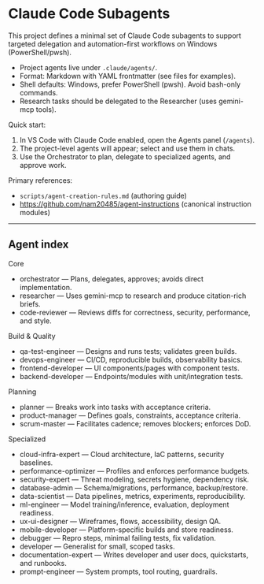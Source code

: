 # Claude Code Subagents

This project defines a minimal set of Claude Code subagents to support targeted delegation and automation-first workflows on Windows (PowerShell/pwsh).

- Project agents live under `.claude/agents/`.
- Format: Markdown with YAML frontmatter (see files for examples).
- Shell defaults: Windows, prefer PowerShell (pwsh). Avoid bash-only commands.
- Research tasks should be delegated to the Researcher (uses gemini-mcp tools).

Quick start:
1) In VS Code with Claude Code enabled, open the Agents panel (`/agents`).
2) The project-level agents will appear; select and use them in chats.
3) Use the Orchestrator to plan, delegate to specialized agents, and approve work.

Primary references:
- `scripts/agent-creation-rules.md` (authoring guide)
- https://github.com/nam20485/agent-instructions (canonical instruction modules)

---

## Agent index

Core
- orchestrator — Plans, delegates, approves; avoids direct implementation.
- researcher — Uses gemini-mcp to research and produce citation-rich briefs.
- code-reviewer — Reviews diffs for correctness, security, performance, and style.

Build & Quality
- qa-test-engineer — Designs and runs tests; validates green builds.
- devops-engineer — CI/CD, reproducible builds, observability basics.
- frontend-developer — UI components/pages with component tests.
- backend-developer — Endpoints/modules with unit/integration tests.

Planning
- planner — Breaks work into tasks with acceptance criteria.
- product-manager — Defines goals, constraints, acceptance criteria.
- scrum-master — Facilitates cadence; removes blockers; enforces DoD.

Specialized
- cloud-infra-expert — Cloud architecture, IaC patterns, security baselines.
- performance-optimizer — Profiles and enforces performance budgets.
- security-expert — Threat modeling, secrets hygiene, dependency risk.
- database-admin — Schema/migrations, performance, backup/restore.
- data-scientist — Data pipelines, metrics, experiments, reproducibility.
- ml-engineer — Model training/inference, evaluation, deployment readiness.
- ux-ui-designer — Wireframes, flows, accessibility, design QA.
- mobile-developer — Platform-specific builds and store readiness.
- debugger — Repro steps, minimal failing tests, fix validation.
- developer — Generalist for small, scoped tasks.
- documentation-expert — Writes developer and user docs, quickstarts, and runbooks.
- prompt-engineer — System prompts, tool routing, guardrails.
